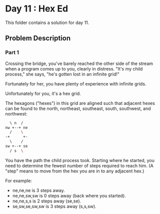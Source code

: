 # Day 11 : Hex Ed

This folder contains a solution for day 11.

## Problem Description

### Part 1

Crossing the bridge, you've barely reached the other side of the stream when a program comes up to you, clearly in distress. "It's my child process," she says, "he's gotten lost in an infinite grid!"

Fortunately for her, you have plenty of experience with infinite grids.

Unfortunately for you, it's a hex grid.

The hexagons ("hexes") in this grid are aligned such that adjacent hexes can be found to the north, northeast, southeast, south, southwest, and northwest:

```bash
  \ n  /
nw +--+ ne
  /    \
-+      +-
  \    /
sw +--+ se
  / s  \
```

You have the path the child process took. Starting where he started, you need to determine the fewest number of steps required to reach him. (A "step" means to move from the hex you are in to any adjacent hex.)

For example:

  * ne,ne,ne is 3 steps away.
  * ne,ne,sw,sw is 0 steps away (back where you started).
  * ne,ne,s,s is 2 steps away (se,se).
  * se,sw,se,sw,sw is 3 steps away (s,s,sw).


**SOLUTION:** 705.

### Part 2

How many steps away is the furthest he ever got from his starting position?


**SOLUTION:** 1469.
